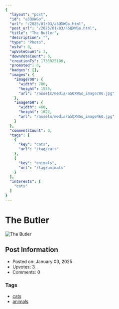 ```yaml
---
{
  "layout": "post",
  "id": "a5QXWGo",
  "url": "/2025/01/03/a5QXWGo.html",
  "post_url": "/2025/01/03/a5QXWGo.html",
  "title": "The Butler",
  "description": "",
  "type": "Photo",
  "nsfw": 0,
  "upVoteCount": 3,
  "downVoteCount": 0,
  "creationTs": 1735925186,
  "promoted": 0,
  "badges": [],
  "images": {
    "image700": {
      "width": 700,
      "height": 1555,
      "url": "/assets/media/a5QXWGo_image700.jpg"
    },
    "image460": {
      "width": 460,
      "height": 1022,
      "url": "/assets/media/a5QXWGo_image460.jpg"
    }
  },
  "commentsCount": 0,
  "tags": [
    {
      "key": "cats",
      "url": "/tag/cats"
    },
    {
      "key": "animals",
      "url": "/tag/animals"
    }
  ],
  "interests": [
    "cats"
  ]
}
---
```


# The Butler

![The Butler](/assets/media/a5QXWGo_image700.jpg)

## Post Information

- Posted on: January 03, 2025
- Upvotes: 3
- Comments: 0

### Tags

- [cats](/tag/cats)
- [animals](/tag/animals)
